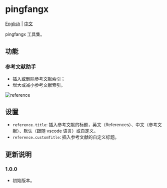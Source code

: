 # pingfangx
[English](README.md) | [中文](README.zh-CN.md)

pingfangx 工具集。

## 功能

### 参考文献助手
* 插入或删除参考文献索引；
* 增大或减小参考文献索引。

![reference](https://github.com/pingfangx/vscodex/blob/master/screenshots/reference.png)

## 设置
* `reference.title`: 插入参考文献的标题，英文（References）、中文（参考文献）、默认（跟随 vscode 语言）或自定义。
* `reference.customTitle`: 插入参考文献的自定义标题。

## 更新说明

### 1.0.0
* 初始版本。